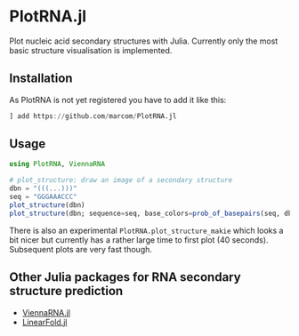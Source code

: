 # PlotRNA.jl

Plot nucleic acid secondary structures with Julia. Currently only the
most basic structure visualisation is implemented.

## Installation

As PlotRNA is not yet registered you have to add it like this:
```julia
] add https://github.com/marcom/PlotRNA.jl
```

## Usage

```julia
using PlotRNA, ViennaRNA
```

```julia
# plot_structure: draw an image of a secondary structure
dbn = "(((...)))"
seq = "GGGAAACCC"
plot_structure(dbn)
plot_structure(dbn; sequence=seq, base_colors=prob_of_basepairs(seq, dbn))
```

There is also an experimental `PlotRNA.plot_structure_makie` which
looks a bit nicer but currently has a rather large time to first plot
(40 seconds). Subsequent plots are very fast though.

## Other Julia packages for RNA secondary structure prediction

- [ViennaRNA.jl](https://github.com/marcom/ViennaRNA.jl)
- [LinearFold.jl](https://github.com/marcom/LinearFold.jl)
